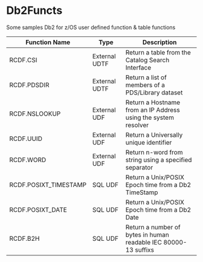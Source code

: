 # Db2Functs
Some samples Db2 for z/OS user defined function &amp; table functions

| Function Name         | Type          | Description                                                    |
| --------------------- | ------------- | ---------------------------------------------------------------|
| RCDF.CSI              | External UDTF | Return a table from the Catalog Search Interface               |
| RCDF.PDSDIR           | External UDTF | Return a list of members of a PDS/Library dataset              |
| RCDF.NSLOOKUP         | External UDF  | Return a Hostname from an IP Address using the system resolver |
| RCDF.UUID             | External UDF  | Return a Universally unique identifier                         |
| RCDF.WORD             | External UDF  | Return n-word from string using a specified separator          |
| RCDF.POSIXT_TIMESTAMP | SQL UDF       | Return a Unix/POSIX Epoch time from a Db2 TimeStamp            |
| RCDF.POSIXT_DATE      | SQL UDF       | Return a Unix/POSIX Epoch time from a Db2 Date                 |
| RCDF.B2H              | SQL UDF       | Return a number of bytes in human readable IEC 80000-13 suffixs|



